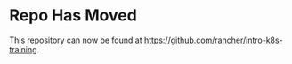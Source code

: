 # Repo Has Moved

This repository can now be found at https://github.com/rancher/intro-k8s-training. 

